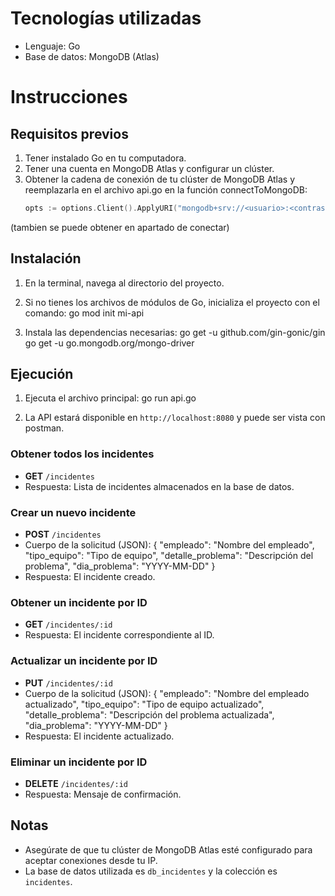# Tecnologías utilizadas
- Lenguaje: Go
- Base de datos: MongoDB (Atlas)

# Instrucciones

## Requisitos previos
1. Tener instalado Go en tu computadora.
2. Tener una cuenta en MongoDB Atlas y configurar un clúster.
3. Obtener la cadena de conexión de tu clúster de MongoDB Atlas y reemplazarla en el archivo api.go en la función connectToMongoDB:
   ```go
   opts := options.Client().ApplyURI("mongodb+srv://<usuario>:<contraseña>@<tu-cluster>.mongodb.net/?retryWrites=true&w=majority&appName=ApiIncidentes")
   ```
(tambien se puede obtener en apartado de conectar)

## Instalación
1. En la terminal, navega al directorio del proyecto.
2. Si no tienes los archivos de módulos de Go, inicializa el proyecto con el comando:
   go mod init mi-api

3. Instala las dependencias necesarias:
   go get -u github.com/gin-gonic/gin
   go get -u go.mongodb.org/mongo-driver

## Ejecución
1. Ejecuta el archivo principal:
   go run api.go

2. La API estará disponible en `http://localhost:8080` y puede ser vista con postman.


### Obtener todos los incidentes
- **GET** `/incidentes`
- Respuesta: Lista de incidentes almacenados en la base de datos.

### Crear un nuevo incidente
- **POST** `/incidentes`
- Cuerpo de la solicitud (JSON):
  {
      "empleado": "Nombre del empleado",
      "tipo_equipo": "Tipo de equipo",
      "detalle_problema": "Descripción del problema",
      "dia_problema": "YYYY-MM-DD"
  }
- Respuesta: El incidente creado.

### Obtener un incidente por ID
- **GET** `/incidentes/:id`
- Respuesta: El incidente correspondiente al ID.

### Actualizar un incidente por ID
- **PUT** `/incidentes/:id`
- Cuerpo de la solicitud (JSON):
  {
      "empleado": "Nombre del empleado actualizado",
      "tipo_equipo": "Tipo de equipo actualizado",
      "detalle_problema": "Descripción del problema actualizada",
      "dia_problema": "YYYY-MM-DD"
  }
- Respuesta: El incidente actualizado.

### Eliminar un incidente por ID
- **DELETE** `/incidentes/:id`
- Respuesta: Mensaje de confirmación.

## Notas
- Asegúrate de que tu clúster de MongoDB Atlas esté configurado para aceptar conexiones desde tu IP.
- La base de datos utilizada es `db_incidentes` y la colección es `incidentes`.